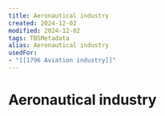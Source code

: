 ```yaml
---
title: Aeronautical industry
created: 2024-12-02
modified: 2024-12-02
tags: TBSMetadata
alias: Aeronautical industry
usedFor:
- "[[1796 Aviation industry]]"
---
```

# Aeronautical industry
